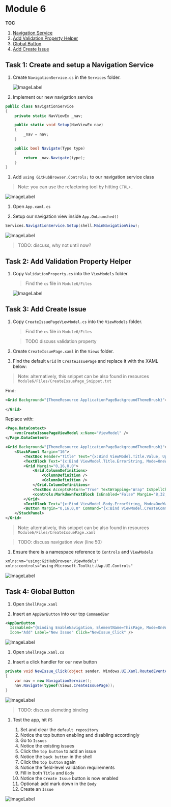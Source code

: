 # Module 6
**TOC**
1. [Navigation Service](#navigationservice)
1. [Add Validation Property Helper](#validation)
1. [Global Button](#globalbutton)
1. [Add Create Issue](#addcreateissue)

## Task 1: Create and setup a Navigation Service<a name="navigationservice"></a>

1. Create `NavigationService.cs` in the `Services` folder.

    ![ImageLabel](./Images/MOD06_2017-10-27_14_28_21.png)

1. Implement our new navigation service

  ```csharp
  public class NavigationService
  {
      private static NavViewEx _nav;

      public static void Setup(NavViewEx nav)
      {
          _nav = nav;
      }

      public bool Navigate(Type type)
      {
          return _nav.Navigate(type);
      }
  }
  ```

1. Add  `using GitHubBrowser.Controls;` to our navigation service class

  > Note: you can use the refactoring tool by hitting `CTRL+.`

  ![ImageLabel](./Images/MOD06_2017-10-27_14_29_15.png)

1. Open `App.xaml.cs`

1. Setup our navigation view inside `App.OnLaunched()`

  ```csharp
  Services.NavigationService.Setup(shell.MainNavigationView);
  ```

  ![ImageLabel](./Images/MOD06_2017-10-27_14_34_06.png)

  > TODO: discuss, why not until now?

## Task 2: Add Validation Property Helper<a name="validation"></a>

1. Copy `ValidationProperty.cs` into the `ViewModels` folder.

    > Find the `cs` file in `Module6/Files`

    ![ImageLabel](./Images/MOD06_2017-10-27_14_18_26.png)

## Task 3: Add Create Issue<a name="createissue"></a>

1. Copy `CreateIssuePageViewModel.cs` into the `ViewModels` folder.

    > Find the `cs` file in `Module6/Files`

    > TODO discuss validation property

1. Create `CreateIssuePage.xaml` in the `Views` folder.

1. Find the default `Grid` in `CreateIssuePage` and replace it with the XAML below:

  > Note: alternatively, this snippet can be also found in resources `Module6/Files/CreateIssuePage_Snippet.txt`

  Find:  

  ```xml
  <Grid Background="{ThemeResource ApplicationPageBackgroundThemeBrush}">
    
  </Grid> 
  ```

  Replace with:
  ```xml
  <Page.DataContext>
      <vm:CreateIssuePageViewModel x:Name="ViewModel" />
  </Page.DataContext>

  <Grid Background="{ThemeResource ApplicationPageBackgroundThemeBrush}">
      <StackPanel Margin="16">
          <TextBox Header="Title" Text="{x:Bind ViewModel.Title.Value, UpdateSourceTrigger=PropertyChanged, Mode=TwoWay}" HorizontalAlignment="Stretch" />
          <TextBlock Text="{x:Bind ViewModel.Title.ErrorString, Mode=OneWay}" Foreground="Red" />
          <Grid Margin="0,16,0,0">
              <Grid.ColumnDefinitions>
                  <ColumnDefinition />
                  <ColumnDefinition />
              </Grid.ColumnDefinitions>
              <TextBox AcceptsReturn="True" TextWrapping="Wrap" IsSpellCheckEnabled="True" Height="400" Header="Body"   Text="{x:Bind ViewModel.Body.Value, UpdateSourceTrigger=PropertyChanged, Mode=TwoWay}" x:Name="BodyTextBox" HorizontalAlignment="Stretch" />
              <controls:MarkdownTextBlock IsEnabled="False" Margin="8,32,16,0" VerticalAlignment="Stretch" Text="{x:Bind BodyTextBox.Text, Mode=OneWay}" Grid.Column="1" />
          </Grid>
          <TextBlock Text="{x:Bind ViewModel.Body.ErrorString, Mode=OneWay}" Foreground="Red" />
          <Button Margin="0,16,0,0" Command="{x:Bind ViewModel.CreateCommand}">Create Issue</Button>
      </StackPanel>
  </Grid>
  ```

  > Note: alternatively, this snippet can be also found in resources `Module6/Files/CreateIssuePage.xaml`

  > TODO: discuss navigation view (line 50)

1. Ensure there is a namespace reference to `Controls` and `ViewModels`

  ```xml
  xmlns:vm="using:GitHubBrowser.ViewModels"
  xmlns:controls="using:Microsoft.Toolkit.Uwp.UI.Controls"
  ```

  ![ImageLabel](./Images/MOD06_2017-10-27_14_47_13.png)

## Task 4: Global Button<a name="globalbutton"></a>

1. Open `ShellPage.xaml`

1. Insert an `AppBarButton` into our top `CommandBar`

  ```xml
  <AppBarButton 
    IsEnabled="{Binding EnableNavigation, ElementName=ThisPage, Mode=OneWay}"
    Icon="Add" Label="New Issue" Click="NewIssue_Click" />
  ```

  ![ImageLabel](./Images/MOD06_2017-10-27_14_24_20.png)

1. Open `ShellPage.xaml.cs`

1. Insert a click handler for our new button 

  ```csharp
  private void NewIssue_Click(object sender, Windows.UI.Xaml.RoutedEventArgs e)
  {
      var nav = new NavigationService();
      nav.Navigate(typeof(Views.CreateIssuePage));
  }
  ```

  ![ImageLabel](./Images/MOD06_2017-10-27_14_49_26.png)

  > TODO: discuss elemeting binding

1. Test the app, hit `F5`

    1. Set and clear the `default repository`
    1. Notice the top button enabling and disabling accordingly
    1. Go to `Issues`
    1. Notice the existing issues
    1. Click the `top button` to add an issue
    1. Notice the `back button` in the shell
    1. Click the `top button` again
    1. Notice the field-level validation requirements
    1. Fill in both `Title` and `Body`
    1. Notice the `Create Issue` button is now enabled
    1. Optional: add mark down in the `Body`
    1. Create an `Issue`

  ![ImageLabel](./Images/MOD06_2017-10-27_14_51_06.png)


